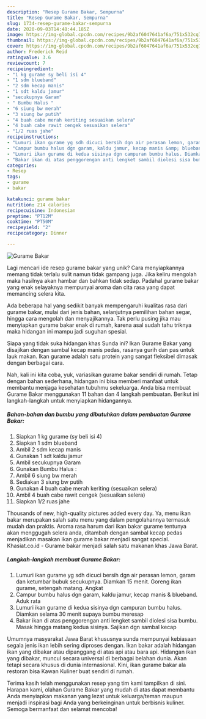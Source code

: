 ```yaml
---
description: "Resep Gurame Bakar, Sempurna"
title: "Resep Gurame Bakar, Sempurna"
slug: 1734-resep-gurame-bakar-sempurna
date: 2020-09-03T14:48:44.185Z
image: https://img-global.cpcdn.com/recipes/9b2af6047641af6a/751x532cq70/gurame-bakar-foto-resep-utama.jpg
thumbnail: https://img-global.cpcdn.com/recipes/9b2af6047641af6a/751x532cq70/gurame-bakar-foto-resep-utama.jpg
cover: https://img-global.cpcdn.com/recipes/9b2af6047641af6a/751x532cq70/gurame-bakar-foto-resep-utama.jpg
author: Frederick Reid
ratingvalue: 3.6
reviewcount: 7
recipeingredient:
- "1 kg gurame sy beli isi 4"
- "1 sdm blueband"
- "2 sdm kecap manis"
- "1 sdt kaldu jamur"
- "secukupnya Garam"
- " Bumbu Halus "
- "6 siung bw merah"
- "3 siung bw putih"
- "4 buah cabe merah keriting sesuaikan selera"
- "4 buah cabe rawit cengek sesuaikan selera"
- "1/2 ruas jahe"
recipeinstructions:
- "Lumuri ikan gurame yg sdh dicuci bersih dgn air perasan lemon, garam dan ketumbar bubuk secukupnya. Diamkan 15 menit. Goreng ikan gurame, setengah matang. Angkat"
- "Campur bumbu halus dgn garam, kaldu jamur, kecap manis &amp; blueband. Aduk rata"
- "Lumuri ikan gurame di kedua sisinya dgn campuran bumbu halus. Diamkan selama 30 menit supaya bumbu meresap"
- "Bakar ikan di atas penggorengan anti lengket sambil diolesi sisa bumbu. Masak hingga matang kedua sisinya. Sajikan dgn sambal kecap"
categories:
- Resep
tags:
- gurame
- bakar

katakunci: gurame bakar 
nutrition: 214 calories
recipecuisine: Indonesian
preptime: "PT12M"
cooktime: "PT50M"
recipeyield: "2"
recipecategory: Dinner

---
```



![Gurame Bakar](https://img-global.cpcdn.com/recipes/9b2af6047641af6a/751x532cq70/gurame-bakar-foto-resep-utama.jpg)

Lagi mencari ide resep gurame bakar yang unik? Cara menyiapkannya memang tidak terlalu sulit namun tidak gampang juga. Jika keliru mengolah maka hasilnya akan hambar dan bahkan tidak sedap. Padahal gurame bakar yang enak selayaknya mempunyai aroma dan cita rasa yang dapat memancing selera kita.

Ada beberapa hal yang sedikit banyak mempengaruhi kualitas rasa dari gurame bakar, mulai dari jenis bahan, selanjutnya pemilihan bahan segar, hingga cara mengolah dan menyajikannya. Tak perlu pusing jika mau menyiapkan gurame bakar enak di rumah, karena asal sudah tahu triknya maka hidangan ini mampu jadi suguhan spesial.

Siapa yang tidak suka hidangan khas Sunda ini? Ikan Gurame Bakar yang disajikan dengan sambal kecap manis pedas, rasanya gurih dan pas untuk lauk makan. Ikan gurame adalah satu protein yang sangat fleksibel dimasak dengan berbagai cara.


Nah, kali ini kita coba, yuk, variasikan gurame bakar sendiri di rumah. Tetap dengan bahan sederhana, hidangan ini bisa memberi manfaat untuk membantu menjaga kesehatan tubuhmu sekeluarga. Anda bisa membuat Gurame Bakar menggunakan 11 bahan dan 4 langkah pembuatan. Berikut ini langkah-langkah untuk menyiapkan hidangannya.

<!--inarticleads1-->

##### Bahan-bahan dan bumbu yang dibutuhkan dalam pembuatan Gurame Bakar:

1. Siapkan 1 kg gurame (sy beli isi 4)
1. Siapkan 1 sdm blueband
1. Ambil 2 sdm kecap manis
1. Gunakan 1 sdt kaldu jamur
1. Ambil secukupnya Garam
1. Gunakan  Bumbu Halus :
1. Ambil 6 siung bw merah
1. Sediakan 3 siung bw putih
1. Gunakan 4 buah cabe merah keriting (sesuaikan selera)
1. Ambil 4 buah cabe rawit cengek (sesuaikan selera)
1. Siapkan 1/2 ruas jahe


Thousands of new, high-quality pictures added every day. Ya, menu ikan bakar merupakan salah satu menu yang dalam pengolahannya termasuk mudah dan praktis. Aroma rasa harum dari ikan bakar gurame tentunya akan menggugah selera anda, ditambah dengan sambal kecap pedas menjadikan masakan ikan gurame bakar menjadi sangat special. Khasiat.co.id - Gurame bakar menjadi salah satu makanan khas Jawa Barat. 

<!--inarticleads2-->

##### Langkah-langkah membuat Gurame Bakar:

1. Lumuri ikan gurame yg sdh dicuci bersih dgn air perasan lemon, garam dan ketumbar bubuk secukupnya. Diamkan 15 menit. Goreng ikan gurame, setengah matang. Angkat
1. Campur bumbu halus dgn garam, kaldu jamur, kecap manis &amp; blueband. Aduk rata
1. Lumuri ikan gurame di kedua sisinya dgn campuran bumbu halus. Diamkan selama 30 menit supaya bumbu meresap
1. Bakar ikan di atas penggorengan anti lengket sambil diolesi sisa bumbu. Masak hingga matang kedua sisinya. Sajikan dgn sambal kecap


Umumnya masyarakat Jawa Barat khususnya sunda mempunyai kebiasaan segala jenis ikan lebih sering diproses dengan. Ikan bakar adalah hidangan ikan yang dibakar atau dipanggang di atas api atau bara api. Hidangan ikan yang dibakar, muncul secara universal di berbagai belahan dunia. Akan tetapi secara khusus di dunia internasional. Kini, ikan gurame bakar ala restoran bisa Kawan Kuliner buat sendiri di rumah. 

Terima kasih telah menggunakan resep yang tim kami tampilkan di sini. Harapan kami, olahan Gurame Bakar yang mudah di atas dapat membantu Anda menyiapkan makanan yang lezat untuk keluarga/teman maupun menjadi inspirasi bagi Anda yang berkeinginan untuk berbisnis kuliner. Semoga bermanfaat dan selamat mencoba!

